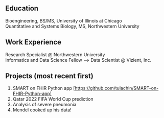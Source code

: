 ## Education
Bioengineering, BS/MS, University of Illinois at Chicago  
Quantitative and Systems Biology, MS, Northwestern University

## Work Experience  
Research Specialist @ Northwestern University  
Informatics and Data Science Fellow --> Data Scientist @ Vizient, Inc.  

  
## Projects (most recent first)  
1. SMART on FHIR Python app [https://github.com/tulachin/SMART-on-FHIR-Python-app]
2. Qatar 2022 FIFA World Cup prediction
3. Analysis of severe pneumonia
4. Mendel cooked up his data!
